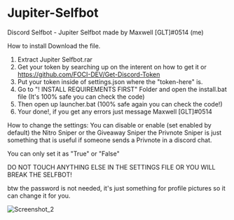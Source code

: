 # Jupiter-Selfbot
Discord Selfbot - Jupiter Selfbot made by Maxwell [GLT]#0514 (me)

How to install
Download the file.

1. Extract Jupiter Selfbot.rar
2. Get your token by searching up on the interent on how to get it or https://github.com/FOCI-DEV/Get-Discord-Token
3. Put your token inside of settings.json where the "token-here" is.
4. Go to "! INSTALL REQUIREMENTS FIRST" Folder and open the install.bat file (It's 100% safe you can check the code)
5. Then open up launcher.bat (100% safe again you can check the code!)
6. Your done!, if you get any errors just message Maxwell [GLT]#0514

How to change the settings:
You can disable or enable (set enabled by default)
the Nitro Sniper or the Giveaway Sniper the Privnote Sniper is just something that is useful
if someone sends a Privnote in a discord chat.

You can only set it as "True" or "False"

DO NOT TOUCH ANYTHING ELSE IN THE SETTINGS FILE OR YOU WILL BREAK THE SELFBOT!

btw the password is not needed, it's just something for profile pictures so it can change it for you.

![Screenshot_2](https://user-images.githubusercontent.com/84356688/118567534-dd79d700-b76d-11eb-8068-31693124ae71.png)
